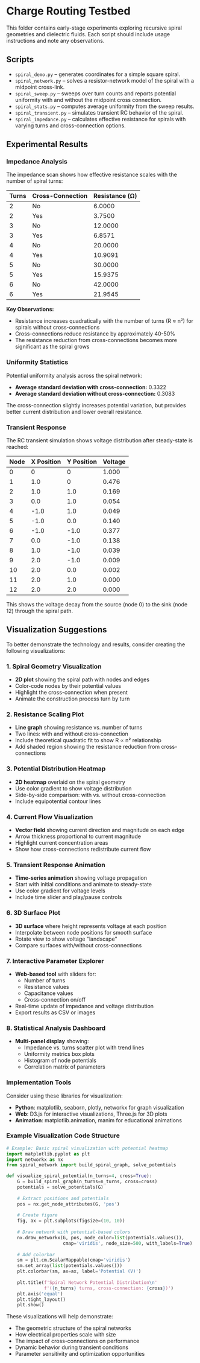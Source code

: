 # Charge Routing Testbed

This folder contains early-stage experiments exploring recursive spiral geometries and dielectric fluids.
Each script should include usage instructions and note any observations.

## Scripts

- `spiral_demo.py` – generates coordinates for a simple square spiral.
- `spiral_network.py` – solves a resistor-network model of the spiral
  with a midpoint cross-link.
- `spiral_sweep.py` – sweeps over turn counts and reports potential
  uniformity with and without the midpoint cross connection.
- `spiral_stats.py` – computes average uniformity from the sweep
  results.
- `spiral_transient.py` – simulates transient RC behavior of the spiral.
- `spiral_impedance.py` – calculates effective resistance for spirals with varying turns and cross-connection options.

## Experimental Results

### Impedance Analysis

The impedance scan shows how effective resistance scales with the number of spiral turns:

| Turns | Cross-Connection | Resistance (Ω) |
|-------|-----------------|----------------|
| 2     | No              | 6.0000         |
| 2     | Yes             | 3.7500         |
| 3     | No              | 12.0000        |
| 3     | Yes             | 6.8571         |
| 4     | No              | 20.0000        |
| 4     | Yes             | 10.9091        |
| 5     | No              | 30.0000        |
| 5     | Yes             | 15.9375        |
| 6     | No              | 42.0000        |
| 6     | Yes             | 21.9545        |

**Key Observations:**
- Resistance increases quadratically with the number of turns (R ≈ n²) for spirals without cross-connections
- Cross-connections reduce resistance by approximately 40-50%
- The resistance reduction from cross-connections becomes more significant as the spiral grows

### Uniformity Statistics

Potential uniformity analysis across the spiral network:

- **Average standard deviation with cross-connection:** 0.3322
- **Average standard deviation without cross-connection:** 0.3083

The cross-connection slightly increases potential variation, but provides better current distribution and lower overall resistance.

### Transient Response

The RC transient simulation shows voltage distribution after steady-state is reached:

| Node | X Position | Y Position | Voltage |
|------|------------|------------|---------|
| 0    | 0          | 0          | 1.000   |
| 1    | 1.0        | 0          | 0.476   |
| 2    | 1.0        | 1.0        | 0.169   |
| 3    | 0.0        | 1.0        | 0.054   |
| 4    | -1.0       | 1.0        | 0.049   |
| 5    | -1.0       | 0.0        | 0.140   |
| 6    | -1.0       | -1.0       | 0.377   |
| 7    | 0.0        | -1.0       | 0.138   |
| 8    | 1.0        | -1.0       | 0.039   |
| 9    | 2.0        | -1.0       | 0.009   |
| 10   | 2.0        | 0.0        | 0.002   |
| 11   | 2.0        | 1.0        | 0.000   |
| 12   | 2.0        | 2.0        | 0.000   |

This shows the voltage decay from the source (node 0) to the sink (node 12) through the spiral path.

## Visualization Suggestions

To better demonstrate the technology and results, consider creating the following visualizations:

### 1. Spiral Geometry Visualization
- **2D plot** showing the spiral path with nodes and edges
- Color-code nodes by their potential values
- Highlight the cross-connection when present
- Animate the construction process turn by turn

### 2. Resistance Scaling Plot
- **Line graph** showing resistance vs. number of turns
- Two lines: with and without cross-connection
- Include theoretical quadratic fit to show R ∝ n² relationship
- Add shaded region showing the resistance reduction from cross-connections

### 3. Potential Distribution Heatmap
- **2D heatmap** overlaid on the spiral geometry
- Use color gradient to show voltage distribution
- Side-by-side comparison: with vs. without cross-connection
- Include equipotential contour lines

### 4. Current Flow Visualization
- **Vector field** showing current direction and magnitude on each edge
- Arrow thickness proportional to current magnitude
- Highlight current concentration areas
- Show how cross-connections redistribute current flow

### 5. Transient Response Animation
- **Time-series animation** showing voltage propagation
- Start with initial conditions and animate to steady-state
- Use color gradient for voltage levels
- Include time slider and play/pause controls

### 6. 3D Surface Plot
- **3D surface** where height represents voltage at each position
- Interpolate between node positions for smooth surface
- Rotate view to show voltage "landscape"
- Compare surfaces with/without cross-connections

### 7. Interactive Parameter Explorer
- **Web-based tool** with sliders for:
  - Number of turns
  - Resistance values
  - Capacitance values
  - Cross-connection on/off
- Real-time update of impedance and voltage distribution
- Export results as CSV or images

### 8. Statistical Analysis Dashboard
- **Multi-panel display** showing:
  - Impedance vs. turns scatter plot with trend lines
  - Uniformity metrics box plots
  - Histogram of node potentials
  - Correlation matrix of parameters

### Implementation Tools
Consider using these libraries for visualization:
- **Python**: matplotlib, seaborn, plotly, networkx for graph visualization
- **Web**: D3.js for interactive visualizations, Three.js for 3D plots
- **Animation**: matplotlib.animation, manim for educational animations

### Example Visualization Code Structure
```python
# Example: Basic spiral visualization with potential heatmap
import matplotlib.pyplot as plt
import networkx as nx
from spiral_network import build_spiral_graph, solve_potentials

def visualize_spiral_potential(n_turns=4, cross=True):
    G = build_spiral_graph(n_turns=n_turns, cross=cross)
    potentials = solve_potentials(G)
    
    # Extract positions and potentials
    pos = nx.get_node_attributes(G, 'pos')
    
    # Create figure
    fig, ax = plt.subplots(figsize=(10, 10))
    
    # Draw network with potential-based colors
    nx.draw_networkx(G, pos, node_color=list(potentials.values()),
                     cmap='viridis', node_size=500, with_labels=True)
    
    # Add colorbar
    sm = plt.cm.ScalarMappable(cmap='viridis')
    sm.set_array(list(potentials.values()))
    plt.colorbar(sm, ax=ax, label='Potential (V)')
    
    plt.title(f'Spiral Network Potential Distribution\n'
              f'({n_turns} turns, cross-connection: {cross})')
    plt.axis('equal')
    plt.tight_layout()
    plt.show()
```

These visualizations will help demonstrate:
- The geometric structure of the spiral networks
- How electrical properties scale with size
- The impact of cross-connections on performance
- Dynamic behavior during transient conditions
- Parameter sensitivity and optimization opportunities
